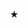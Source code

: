 
<p align="center">
★⠀⠀⠀⠀
</p>


</p>
<!--

**mochitails/mochitails** is a ✨ _special_ ✨ repository because its `README.md` (this file) appears on your GitHub profile.


